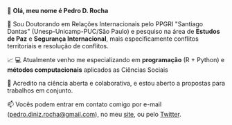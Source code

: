 👋 **Olá, meu nome é Pedro D. Rocha**



🔭 Sou Doutorando em Relações Internacionais pelo PPGRI "Santiago Dantas" (Unesp-Unicamp-PUC/São Paulo) e pesquiso na área de **Estudos de Paz** e **Segurança Internacional**, mais especificamente conflitos territoriais e resolução de conflitos.

:chart_with_upwards_trend: :computer: Atualmente venho me especializando em **programação** (R + Python) e **métodos computacionais** aplicados as Ciências Sociais

👯 Acredito na ciência aberta e colaborativa, e estou aberto a propostas para trabalhos em conjunto.

📫 Vocês podem entrar em contato comigo por e-mail (pedro.diniz.rocha@gmail.com), no meu [site](pedrodrocha.com/about-me/), ou pelo [Twitter](https://twitter.com/pedro_drocha).

<!--
**pedrodrocha/pedrodrocha** is a ✨ _special_ ✨ repository because its `README.md` (this file) appears on your GitHub profile.




-->
